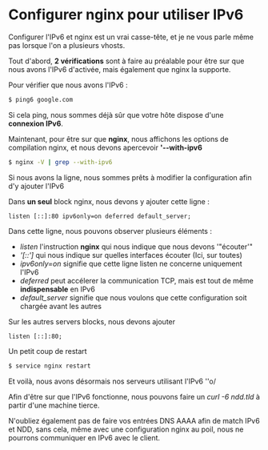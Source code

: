 # Configurer nginx pour utiliser IPv6 
 
Configurer l'IPv6 et nginx est un vrai casse-tête, et je ne vous parle 
même pas lorsque l'on a plusieurs vhosts. 
 
Tout d'abord, **2 vérifications** sont à faire au préalable pour être 
sur que nous avons l'IPv6 d'activée, mais également que nginx la 
supporte. 
 
Pour vérifier que nous avons l'IPv6 : 
 
``` bash 
$ ping6 google.com 
``` 
 
Si cela ping, nous sommes déjà sûr que votre hôte dispose d'une 
**connexion IPv6**. 
 
Maintenant, pour être sur que **nginx**, nous affichons les options de 
compilation nginx, et nous devons apercevoir **'--with-ipv6** 
 
``` bash 
$ nginx -V | grep --with-ipv6 
``` 
 
Si nous avons la ligne, nous sommes prêts à modifier la configuration 
afin d'y ajouter l'IPv6 
 
Dans **un seul** block nginx, nous devons y ajouter cette ligne : 
 
``` nginx 
listen [::]:80 ipv6only=on deferred default_server; 
``` 
 
Dans cette ligne, nous pouvons observer plusieurs éléments : 
 
-   *listen* l'instruction **nginx** qui nous indique que nous devons 
    '"écouter'" 
-   *'[::']* qui nous indique sur quelles interfaces écouter (Ici, sur 
    toutes) 
-   *ipv6only=on* signifie que cette ligne listen ne concerne uniquement 
    l'IPv6 
-   *deferred* peut accélerer la communication TCP, mais est tout de 
    même **indispensable** en IPv6 
-   *default_server* signifie que nous voulons que cette configuration 
    soit chargée avant les autres 
 
Sur les autres servers blocks, nous devons ajouter 
 
``` nginx 
listen [::]:80; 
``` 
 
Un petit coup de restart 
 
``` bash 
$ service nginx restart 
``` 
 
Et voilà, nous avons désormais nos serveurs utilisant l'IPv6 ''o/ 
 
Afin d'être sur que l'IPv6 fonctionne, nous pouvons faire un *curl -6 
ndd.tld* à partir d'une machine tierce. 
 
N'oubliez également pas de faire vos entrées DNS AAAA afin de match 
IPv6 et NDD, sans cela, même avec une configuration nginx au poil, nous 
ne pourrons communiquer en IPv6 avec le client. 
